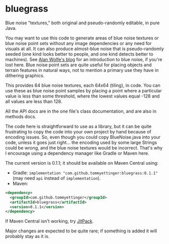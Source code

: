 # bluegrass
Blue noise "textures," both original and pseudo-randomly editable, in pure Java.

You may want to use this code to generate areas of blue noise textures or blue noise point sets
without any image dependencies or any need for visuals at all. It can also produce almost-blue noise
that is pseudo-randomly seeded (one kind looks better to people, and one kind detects better to machines).
See [Alan Wolfe's blog](https://blog.demofox.org/2018/01/30/what-the-heck-is-blue-noise/) for an introduction
to blue noise, if you're lost here. Blue noise point sets are quite useful for placing objects and terrain
features in natural ways, not to mention a primary use they have in dithering graphics.

This provides 64 blue noise textures, each 64x64 (tiling), in code. You can use these as blue noise point samples
by placing a point where a particular value is less than some threshold, where the lowest values equal -128 and all
values are less than 128.

All the API docs are in the one file's class documentation, and are also in methods docs.

The code here is straightforward to use as a library, but it can be quite frustrating to copy the code into
your own project by hand because of encoding issues. So, even though you could copy BlueNoise.java into your
code, unless it goes just right... the encoding used by some large Strings could be wrong, and the blue noise
textures would be incorrect. That's why I encourage using a dependency manager like Gradle or Maven here.

The current version is 0.1.1; it should be available on Maven Central using:
 - Gradle: `implementation "com.github.tommyettinger:bluegrass:0.1.1"` (may need `api` instead of `implementation`).
 - Maven:
 ```xml
 <dependency>
   <groupId>com.github.tommyettinger</groupId>
   <artifactId>bluegrass</artifactId>
   <version>0.1.1</version>
 </dependency>
 ```

If Maven Central isn't working, try [JitPack](https://jitpack.io/#tommyettinger/bluegrass).

Major changes are expected to be quite rare; if something is added it will probably stay as it is.

